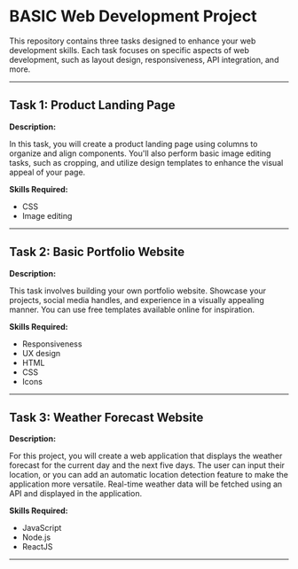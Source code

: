 # BASIC Web Development Project

This repository contains three tasks designed to enhance your web development skills. Each task focuses on specific aspects of web development, such as layout design, responsiveness, API integration, and more.

---

## Task 1: Product Landing Page

**Description:**

In this task, you will create a product landing page using columns to organize and align components. You'll also perform basic image editing tasks, such as cropping, and utilize design templates to enhance the visual appeal of your page.

**Skills Required:**
- CSS
- Image editing

---

## Task 2: Basic Portfolio Website

**Description:**

This task involves building your own portfolio website. Showcase your projects, social media handles, and experience in a visually appealing manner. You can use free templates available online for inspiration.

**Skills Required:**
- Responsiveness
- UX design
- HTML
- CSS
- Icons

---

## Task 3: Weather Forecast Website

**Description:**

For this project, you will create a web application that displays the weather forecast for the current day and the next five days. The user can input their location, or you can add an automatic location detection feature to make the application more versatile. Real-time weather data will be fetched using an API and displayed in the application.

**Skills Required:**
- JavaScript
- Node.js
- ReactJS

---

